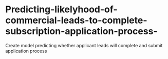 # Predicting-likelyhood-of-commercial-leads-to-complete-subscription-application-process-
Create model predicting whether applicant leads will complete and submit application process 
